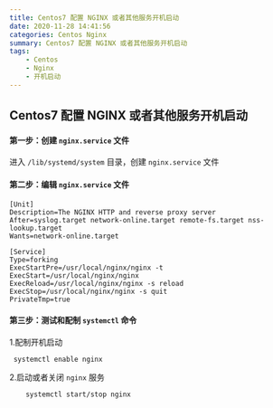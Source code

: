 ```yaml
---
title: Centos7 配置 NGINX 或者其他服务开机启动
date: 2020-11-28 14:41:56
categories: Centos Nginx
summary: Centos7 配置 NGINX 或者其他服务开机启动
tags:
    - Centos
    - Nginx
    - 开机启动
---
```


## Centos7 配置 NGINX 或者其他服务开机启动

#### 第一步：创建 `nginx.service` 文件

进入 `/lib/systemd/system` 目录，创建 `nginx.service` 文件

#### 第二步：编辑 `nginx.service` 文件

```
[Unit]
Description=The NGINX HTTP and reverse proxy server
After=syslog.target network-online.target remote-fs.target nss-lookup.target
Wants=network-online.target

[Service]
Type=forking
ExecStartPre=/usr/local/nginx/nginx -t 
ExecStart=/usr/local/nginx/nginx 
ExecReload=/usr/local/nginx/nginx -s reload
ExecStop=/usr/local/nginx/nginx -s quit
PrivateTmp=true
```

#### 第三步：测试和配制 `systemctl` 命令

1.配制开机启动

```
 systemctl enable nginx
```

2.启动或者关闭 `nginx` 服务

```
    systemctl start/stop nginx
```
